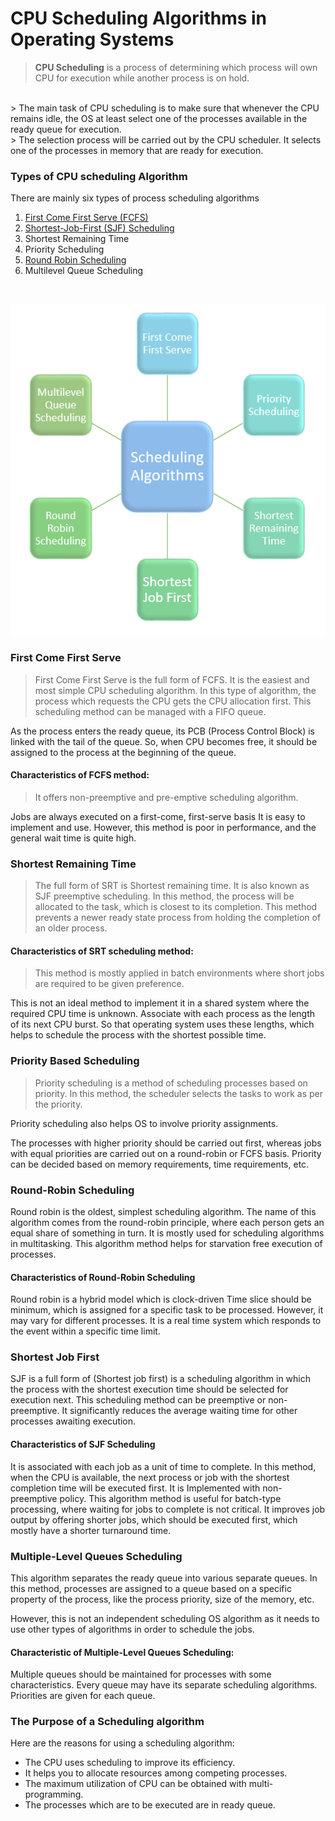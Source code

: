 
# CPU Scheduling Algorithms in Operating Systems

> **CPU Scheduling** is a process of determining which process will own CPU for execution while another process is on hold. 
<br>
> The main task of CPU scheduling is to make sure that whenever the CPU remains idle, the OS at least select one of the processes available in the ready queue for execution. 
<br>
> The selection process will be carried out by the CPU scheduler. 
It selects one of the processes in memory that are ready for execution.

### Types of CPU scheduling Algorithm
There are mainly six types of process scheduling algorithms

1. [First Come First Serve (FCFS)](fcfs.py)
2. [Shortest-Job-First (SJF) Scheduling](sjf.py)
3. Shortest Remaining Time
4. Priority Scheduling
5. [Round Robin Scheduling](round_robin.py)
6. Multilevel Queue Scheduling

<br>

![Scheduling Algorithms.webp](images%2FScheduling%20Algorithms.webp)

### First Come First Serve

> First Come First Serve is the full form of FCFS. It is the easiest and most simple CPU scheduling algorithm. In this type of algorithm, the process which requests the CPU gets the CPU allocation first. This scheduling method can be managed with a FIFO queue.

As the process enters the ready queue, its PCB (Process Control Block) is linked with the tail of the queue. So, when CPU becomes free, it should be assigned to the process at the beginning of the queue.

#### Characteristics of FCFS method:

> It offers non-preemptive and pre-emptive scheduling algorithm.

Jobs are always executed on a first-come, first-serve basis
It is easy to implement and use.
However, this method is poor in performance, and the general wait time is quite high.

### Shortest Remaining Time

> The full form of SRT is Shortest remaining time. It is also known as SJF preemptive scheduling. In this method, the process will be allocated to the task, which is closest to its completion. This method prevents a newer ready state process from holding the completion of an older process.

#### Characteristics of SRT scheduling method:
> This method is mostly applied in batch environments where short jobs are required to be given preference.

This is not an ideal method to implement it in a shared system where the required CPU time is unknown.
Associate with each process as the length of its next CPU burst. So that operating system uses these lengths, which helps to schedule the process with the shortest possible time.


### Priority Based Scheduling
> Priority scheduling is a method of scheduling processes based on priority. In this method, the scheduler selects the tasks to work as per the priority.

Priority scheduling also helps OS to involve priority assignments. 

The processes with higher priority should be carried out first, whereas jobs with equal priorities are carried out on a round-robin or FCFS basis. Priority can be decided based on memory requirements, time requirements, etc.

### Round-Robin Scheduling
Round robin is the oldest, simplest scheduling algorithm. The name of this algorithm comes from the round-robin principle, where each person gets an equal share of something in turn. It is mostly used for scheduling algorithms in multitasking. This algorithm method helps for starvation free execution of processes.

#### Characteristics of Round-Robin Scheduling
Round robin is a hybrid model which is clock-driven
Time slice should be minimum, which is assigned for a specific task to be processed. However, it may vary for different processes.
It is a real time system which responds to the event within a specific time limit.


### Shortest Job First
SJF is a full form of (Shortest job first) is a scheduling algorithm in which the process with the shortest execution time should be selected for execution next. This scheduling method can be preemptive or non-preemptive. It significantly reduces the average waiting time for other processes awaiting execution.

#### Characteristics of SJF Scheduling
It is associated with each job as a unit of time to complete.
In this method, when the CPU is available, the next process or job with the shortest completion time will be executed first.
It is Implemented with non-preemptive policy.
This algorithm method is useful for batch-type processing, where waiting for jobs to complete is not critical.
It improves job output by offering shorter jobs, which should be executed first, which mostly have a shorter turnaround time.


### Multiple-Level Queues Scheduling
This algorithm separates the ready queue into various separate queues. In this method, processes are assigned to a queue based on a specific property of the process, like the process priority, size of the memory, etc.

However, this is not an independent scheduling OS algorithm as it needs to use other types of algorithms in order to schedule the jobs.

#### Characteristic of Multiple-Level Queues Scheduling:
Multiple queues should be maintained for processes with some characteristics.
Every queue may have its separate scheduling algorithms.
Priorities are given for each queue.


### The Purpose of a Scheduling algorithm
Here are the reasons for using a scheduling algorithm:
* The CPU uses scheduling to improve its efficiency.
* It helps you to allocate resources among competing processes.
* The maximum utilization of CPU can be obtained with multi-programming.
* The processes which are to be executed are in ready queue.